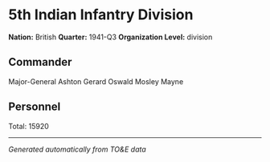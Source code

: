 # 5th Indian Infantry Division

**Nation:** British
**Quarter:** 1941-Q3
**Organization Level:** division

## Commander

Major-General Ashton Gerard Oswald Mosley Mayne

## Personnel

Total: 15920

---
*Generated automatically from TO&E data*
